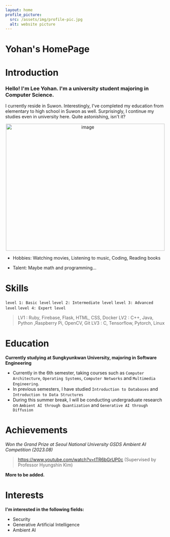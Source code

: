 ```yaml
---
layout: home
profile_picture:
  src: /assets/img/profile-pic.jpg
  alt: website picture
---
```

# Yohan's HomePage

# Introduction

### Hello! I'm Lee Yohan. I'm a university student majoring in Computer Science.

<p>
I currently reside in Suwon. Interestingly, I've completed my education from elementary to high school in Suwon as well. Surprisingly, I continue my studies even in university here. Quite astonishing, isn't it?
</p>



<div align="center">

<img src="./images/backGround.jpg" width= "500px" height= "400px" title= "image">

</div>

* Hobbies: Watching movies, Listening to music, Coding, Reading books
+ Talent: Maybe math and programming...



# Skills

`level 1: Basic level`
`level 2: Intermediate level`
`level 3: Advanced level`
`level 4: Expert level`

> LV1 : Ruby, Firebase, Flask, HTML, CSS, Docker
> LV2 : C++, Java, Python ,Raspberry Pi, OpenCV, Git
> LV3 : C, Tensorflow, Pytorch, Linux


# Education

**Currently studying at Sungkyunkwan University, majoring in Software Engineering**


+ Currently in the 6th semester, taking courses such as `Computer Architecture`, `Operating Systems`, `Computer Networks` and `Multimedia Engineering`.
+ In previous semesters, I have studied `Introduction to Databases` and `Introduction to Data Structures`
+ During this summer break, I will be conducting undergraduate research on `Ambient AI through Quantization` and `Generative AI through Diffusion`

# Achievements

*Won the Grand Prize at Seoul National University GSDS Ambient AI Competition (2023.08)*
>https://www.youtube.com/watch?v=tTR6bGrUP0c (Supervised by Professor Hyungshin Kim)

**More to be added.**

# Interests

**I'm interested in the following fields:**
+ Security
+ Generative Artificial Intelligence
+ Ambient AI

